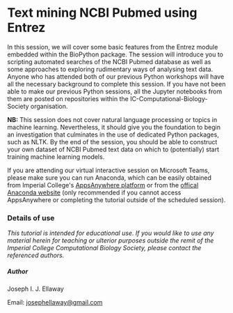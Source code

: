 # Text mining NCBI Pubmed using Entrez 

In this session, we will cover some basic features from the Entrez module embedded within the BioPython package. The session will introduce you to scripting automated searches of the NCBI Pubmed database as well as some approaches to exploring rudimentary ways of analysing text data. Anyone who has attended both of our previous Python workshops will have all the necessary background to complete this session. If you have not been able to make our previous Python sessions, all the Jupyter notebooks from them are posted on repositories within the IC-Computational-Biology-Society organisation. 

**NB:** This session does not cover natural language processing or topics in machine learning. Nevertheless, it should give you the foundation to begin an investigation that culminates in the use of dedicated Python packages, such as NLTK. By the end of the session, you should be able to construct your own dataset of NCBI Pubmed text data on which to (potentially) start training machine learning models.

If you are attending our virtual interactive session on Microsoft Teams, please make sure you can run Anaconda, which can be easily obtained from Imperial College's [AppsAnywhere platform](https://softwarehub.imperial.ac.uk/) or from the [offical Anaconda website](https://www.anaconda.com/) (only recommended if you cannot access AppsAnywhere or completing the tutorial outside of the scheduled session). 

### Details of use

*This tutorial is intended for educational use. If you would like to use any material herein for teaching or ulterior purposes outside the remit of the Imperial College Computational Biology Society, please contact the referenced authors.*

##### Author 
Joseph I. J. Ellaway

Email: josephellaway@gmail.com
